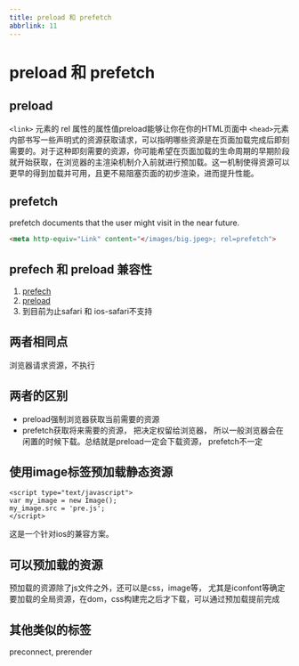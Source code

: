 ```yaml
---
title: preload 和 prefetch 
abbrlink: 11
---
```

# preload 和 prefetch 


## preload
 `<link>` 元素的 rel 属性的属性值preload能够让你在你的HTML页面中 `<head>`元素内部书写一些声明式的资源获取请求，可以指明哪些资源是在页面加载完成后即刻需要的。对于这种即刻需要的资源，你可能希望在页面加载的生命周期的早期阶段就开始获取，在浏览器的主渲染机制介入前就进行预加载。这一机制使得资源可以更早的得到加载并可用，且更不易阻塞页面的初步渲染，进而提升性能。

## prefetch
  prefetch documents that the user might visit in the near future.
  
```html
<meta http-equiv="Link" content="</images/big.jpeg>; rel=prefetch">
```

## prefech 和 preload 兼容性
1. [prefech](https://caniuse.com/#search=prefetch)
1. [preload](https://caniuse.com/#search=preload)
1. 到目前为止safari 和 ios-safari不支持

## 两者相同点
浏览器请求资源，不执行


## 两者的区别
  - preload强制浏览器获取当前需要的资源 
  - prefetch获取将来需要的资源， 把决定权留给浏览器， 所以一般浏览器会在闲置的时候下载。总结就是preload一定会下载资源， prefetch不一定


## 使用image标签预加载静态资源
```
<script type="text/javascript">
var my_image = new Image();
my_image.src = 'pre.js';
</script>
```
这是一个针对ios的兼容方案。

## 可以预加载的资源

预加载的资源除了js文件之外，还可以是css，image等， 尤其是iconfont等确定要加载的全局资源，在dom，css构建完之后才下载，可以通过预加载提前完成


## 其他类似的标签
preconnect, prerender









